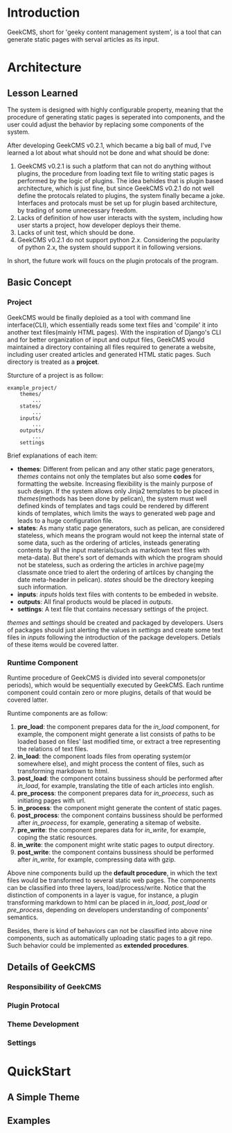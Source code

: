 # Introduction

GeekCMS, short for 'geeky content management system', is a tool that can generate static pages with serval articles as its input.

# Architecture

## Lesson Learned
The system is designed with highly configurable property, meaning that the procedure of generating static pages is seperated into components, and the user could adjust the behavior by replacing some components of the system.

After developing GeekCMS v0.2.1, which became a big ball of mud, I've learned a lot about what should not be done and what should be done:

1. GeekCMS v0.2.1 is such a platform that can not do anything without plugins, the procedure from loading text file to writing static pages is performed by the logic of plugins. The idea behides that is plugin based architecture, which is just fine, but since GeekCMS v0.2.1 do not well define the protocals related to plugins, the system finally became a joke. Interfaces and protocals must be set up for plugin based architecture, by trading of some unnecessary freedom.
1. Lacks of definition of how user interacts with the system, including how user starts a project, how developer deploys their theme.
1. Lacks of unit test, which should be done.
1. GeekCMS v0.2.1 do not support python 2.x. Considering the popularity of python 2.x, the system should support it in following versions.

In short, the future work will foucs on the plugin protocals of the program.

## Basic Concept

### Project

GeekCMS would be finally deploied as a tool with command line interface(CLI), which essentially reads some text files and 'compile' it into another text files(mainly HTML pages). With the inspiration of Django's CLI and for better organization of input and output files, GeekCMS would maintained a directory containing all files required to generate a website, including user created articles and generated HTML static pages. Such directory is treated as a **projcet**.

Sturcture of a project is as follow:
	
	example_project/
		themes/
			...
		states/
			...
		inputs/
			...
		outputs/
			...
		settings

Brief explanations of each item:

* **themes**: Different from pelican and any other static page generators, _themes_ contains not only the templates but also some **codes** for formatting the website. Increasing flexibility is the mainly purpose of such design. If the system allows only Jinja2 templates to be placed in _themes_(methods has been done by pelican), the system must well defined kinds of templates and tags could be rendered by different kinds of templates, which limits the ways to generated web page and leads to a huge configuration file.
* **states**: As many static page generators, such as pelican, are considered stateless, which means the program would not keep the internal state of some data, such as the ordering of articles, insteads generating contents by all the input materials(such as markdown text files with meta-data). But there's sort of demands with which the program should not be stateless, such as ordering the articles in archive page(my classmate once tried to alert the ordering of artilces by changing the date meta-header in pelican). _states_ should be the directory keeping such information.
* **inputs**: _inputs_ holds text files with contents to be embeded in website.
* **outputs**: All final products would be placed in _outputs_.
* **settings**: A text file that contains necessary settings of the project.

_themes_ and _settings_ should be created and packaged by developers. Users of packages should just alerting the values in _settings_ and create some text files in _inputs_ following the introduction of the package developers. Detials of these items would be covered latter.

### Runtime Component

Runtime procedure of GeekCMS is divided into several componets(or periods), which would be sequentially executed by GeekCMS. Each runtime component could contain zero or more plugins, details of that would be covered latter.

Runtime components are as follow:

1. **pre_load**: the component prepares data for the _in_load_ component, for example, the component might generate a list consists of paths to be loaded based on files' last modified time, or extract a tree representing the relations of text files.
1. **in_load**: the component loads files from operating system(or somewhere else), and might process the content of files, such as transforming markdown to html.
1. **post_load**: the component cotains bussiness should be performed after _in_load_, for example, translating the title of each articles into english.
1. **pre_process**: the component prepares data for _in_proecess_, such as initiating pages with url.
1. **in_process**: the component might generate the content of static pages.
1. **post_process**: the component contains bussiness should be performed after _in_proecess_, for example, generating a sitemap of website.
1. **pre_write**: the component prepares data for _in_write_, for example, coping the static resources.
1. **in_write**: the component might write static pages to output directory.
1. **post_write**: the component contains bussiness should be performed after _in_write_, for example, compressing data with gzip.

Above nine components build up the **default procedure**, in which the text files would be transformed to several static web pages. The components can be classified into three layers, load/process/write. Notice that the distinction of components in a layer is vague, for instance, a plugin transforming markdown to html can be placed in _in_load_, _post_load_ or _pre_process_, depending on developers understanding of components' semantics.

Besides, there is kind of behaviors can not be classified into above nine components, such as automatically uploading static pages to a git repo. Such behavior could be implemented as **extended procedures**.


## Details of GeekCMS

### Responsibility of GeekCMS

### Plugin Protocal

### Theme Development

### Settings

# QuickStart

## A Simple Theme

## Examples





 







